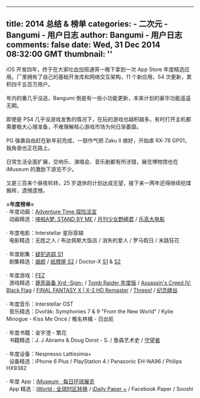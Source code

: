 
---
title: 2014 总结 & 榜单
categories: 
    - 二次元
    - Bangumi - 用户日志
author: Bangumi - 用户日志
comments: false
date: Wed, 31 Dec 2014 08:32:00 GMT
thumbnail: ''
---

<div>   
iOS 开发四年，终于在大家吐血加班通宵一晚下拿到一次 App Store 年度精选应用。厂里拥有了自己的基础开发库和网络交互架构，11 个新应用，54 次更新，累积四千五百万用户。<br>
<br>
年内的番几乎没追，Bangumi 倒是有一些小功能更新，本来计划的豪华功能遥遥无期。<br>
<br>
即使是 PS4 几乎没游戏发售的情况下，在玩的游戏也越积越多。有时打开主机都需要极大心理准备，不难理解核心游戏市场为何日渐萎靡。<br>
<br>
PG 强袭自由赶在新年前完成，一鼓作气把 Zaku II 做好，开始虐 RX-78 GP01，独角兽也正在路上。<br>
<br>
日常生活全面扩展，交响乐、演唱会、音乐剧都有所涉猎，展览博物馆也在 iMuseum 的激励下游览不少。<br>
<br>
又是三百来个昼夜轮转，25 岁退休的计划达成无望，接下来一两年还得继续挖煤搬砖，遗憾遗憾。<br>
<br>
<span style="font-weight:bold;">=年度榜单=</span><br>
· 年度动画：<a href="http://bgm.tv/subject/106653" target="_blank" rel="nofollow external noopener" class="l">Adventure Time 探险活宝</a><br>
  动画精选：<a href="http://bgm.tv/subject/95800" target="_blank" rel="nofollow external noopener" class="l">哆啦A梦: STAND BY ME</a> / <a href="http://bgm.tv/subject/100449" target="_blank" rel="nofollow external noopener" class="l">月刊少女野崎君</a> / <a href="http://bgm.tv/subject/95784" target="_blank" rel="nofollow external noopener" class="l">乐高大电影</a><br>
<br>
· 年度电影：Interstellar 星际穿越<br>
  电影精选：无姓之人 / 布达佩斯大饭店 / 消失的爱人 / 罗马假日 / 末路狂花<br>
<br>
· 年度剧集：<a href="http://bgm.tv/subject/23455" target="_blank" rel="nofollow external noopener" class="l">疑犯追踪 S1</a><br>
  剧集精选：<a href="http://bgm.tv/subject/107413" target="_blank" rel="nofollow external noopener" class="l">昼颜</a> / <a href="http://bgm.tv/subject/90185" target="_blank" rel="nofollow external noopener" class="l">纸牌屋 S2</a> / Doctor-X <a href="http://bgm.tv/subject/50292" target="_blank" rel="nofollow external noopener" class="l">S1</a> & <a href="http://bgm.tv/subject/83954" target="_blank" rel="nofollow external noopener" class="l">S2</a><br>
  <br>
· 年度游戏：<a href="http://bgm.tv/subject/57359" target="_blank" rel="nofollow external noopener" class="l">FEZ</a><br>
  游戏精选：<a href="http://bgm.tv/subject/114483" target="_blank" rel="nofollow external noopener" class="l">罪恶装备 Xrd -Sign-</a> / <a href="http://bgm.tv/subject/54744" target="_blank" rel="nofollow external noopener" class="l">Tomb Raider 年度版</a> / <a href="http://bgm.tv/subject/66279" target="_blank" rel="nofollow external noopener" class="l">Assassin's Creed IV: Black Flag</a> / <a href="http://bgm.tv/subject/59896" target="_blank" rel="nofollow external noopener" class="l">FINAL FANTASY X | X-2 HD Remaster</a> / <a href="http://bgm.tv/subject/96472" target="_blank" rel="nofollow external noopener" class="l">Threes!</a> / <a href="http://bgm.tv/subject/101922" target="_blank" rel="nofollow external noopener" class="l">纪念碑谷</a><br>
<br>
· 年度音乐：Interstellar OST<br>
  音乐精选：Dvořák: Symphonies 7 & 9 "From the New World" / Kylie Minogue - Kiss Me Once / 椎名林檎 - 日出処<br>
<br>
· 年度书籍：金宇澄 - 繁花<br>
  书籍精选：J. J Abrams & Doug Dorst - S. / 詹森艺术史 / <a href="http://bgm.tv/subject/1626" target="_blank" rel="nofollow external noopener" class="l">守望者</a><br>
<br>
· 年度设备：Nespresso Lattissima+<br>
  设备精选：iPhone 6 Plus / PlayStation 4 / Panasonic EH-NA96 / Philips HX9382<br>
<br>
· 年度 App：<a href="https://itunes.apple.com/cn/app/id897422059" target="_blank" rel="nofollow external noopener" class="l">iMuseum · 每日环球展览</a><br>
  App 精选：<a href="https://itunes.apple.com/cn/app/id910599627" target="_blank" rel="nofollow external noopener" class="l">iWorld · 全球时区转换</a> / <a href="https://itunes.apple.com/cn/app/id929066820" target="_blank" rel="nofollow external noopener" class="l">iDaily Paper +</a> / Facebook Paper / Sooshi   
</div>
            